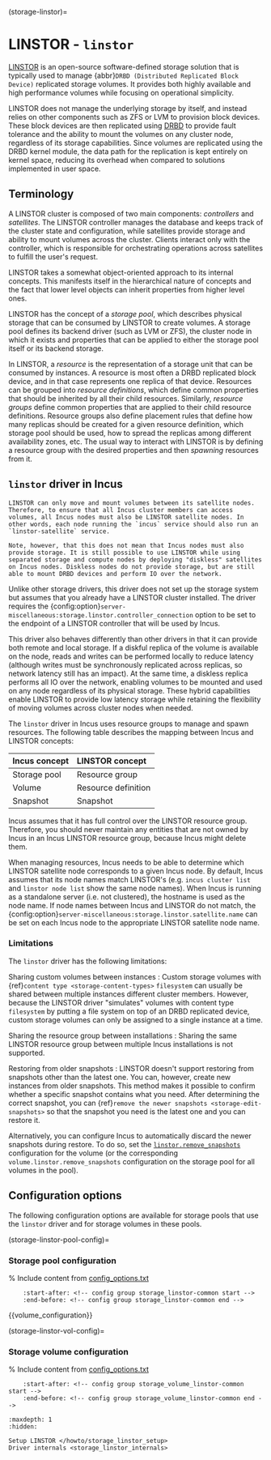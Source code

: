 (storage-linstor)=
# LINSTOR - `linstor`

[LINSTOR](https://linbit.com/linstor/) is an open-source software-defined storage solution that is typically used to manage {abbr}`DRBD (Distributed Replicated Block Device)` replicated storage volumes. It provides both highly available and high performance volumes while focusing on operational simplicity.

LINSTOR does not manage the underlying storage by itself, and instead relies on other components such as ZFS or LVM to provision block devices. These block devices are then replicated using [DRBD](https://linbit.com/drbd/) to provide fault tolerance and the ability to mount the volumes on any cluster node, regardless of its storage capabilities. Since volumes are replicated using the DRBD kernel module, the data path for the replication is kept entirely on kernel space, reducing its overhead when compared to solutions implemented in user space.

## Terminology

A LINSTOR cluster is composed of two main components: *controllers* and *satellites*. The LINSTOR controller manages the database and keeps track of the cluster state and configuration, while satellites provide storage and ability to mount volumes across the cluster. Clients interact only with the controller, which is responsible for orchestrating operations across satellites to fulfill the user's request.

LINSTOR takes a somewhat object-oriented approach to its internal concepts. This manifests itself in the hierarchical nature of concepts and the fact that lower level objects can inherit properties from higher level ones.

LINSTOR has the concept of a *storage pool*, which describes physical storage that can be consumed by LINSTOR to create volumes. A storage pool defines its backend driver (such as LVM or ZFS), the cluster node in which it exists and properties that can be applied to either the storage pool itself or its backend storage.

In LINSTOR, a *resource* is the representation of a storage unit that can be consumed by instances. A resource is most often a DRBD replicated block device, and in that case represents one replica of that device. Resources can be grouped into *resource definitions*, which define common properties that should be inherited by all their child resources. Similarly, *resource groups* define common properties that are applied to their child resource definitions. Resource groups also define placement rules that define how many replicas should be created for a given resource definition, which storage pool should be used, how to spread the replicas among different availability zones, etc. The usual way to interact with LINSTOR is by defining a resource group with the desired properties and then *spawning* resources from it.

## `linstor` driver in Incus

```{note}
LINSTOR can only move and mount volumes between its satellite nodes. Therefore, to ensure that all Incus cluster members can access volumes, all Incus nodes must also be LINSTOR satellite nodes. In other words, each node running the `incus` service should also run an `linstor-satellite` service.

Note, however, that this does not mean that Incus nodes must also provide storage. It is still possible to use LINSTOR while using separated storage and compute nodes by deploying "diskless" satellites on Incus nodes. Diskless nodes do not provide storage, but are still able to mount DRBD devices and perform IO over the network.
```

Unlike other storage drivers, this driver does not set up the storage system but assumes that you already have a LINSTOR cluster installed. The driver requires the {config:option}`server-miscellaneous:storage.linstor.controller_connection` option to be set to the endpoint of a LINSTOR controller that will be used by Incus.

This driver also behaves differently than other drivers in that it can provide both remote and local storage. If a diskful replica of the volume is available on the node, reads and writes can be performed locally to reduce latency (although writes must be synchronously replicated across replicas, so network latency still has an impact). At the same time, a diskless replica performs all IO over the network, enabling volumes to be mounted and used on any node regardless of its physical storage. These hybrid capabilities enable LINSTOR to provide low latency storage while retaining the flexibility of moving volumes across cluster nodes when needed.

The `linstor` driver in Incus uses resource groups to manage and spawn resources. The following table describes the mapping between Incus and LINSTOR concepts:

| Incus concept | LINSTOR concept     |
| :---          | :---                |
| Storage pool  | Resource group      |
| Volume        | Resource definition |
| Snapshot      | Snapshot            |

Incus assumes that it has full control over the LINSTOR resource group.
Therefore, you should never maintain any entities that are not owned by Incus in an Incus LINSTOR resource group, because Incus might delete them.

When managing resources, Incus needs to be able to determine which LINSTOR satellite node corresponds to a given Incus node. By default, Incus assumes that its node names match LINSTOR's (e.g. `incus cluster list` and `linstor node list` show the same node names). When Incus is running as a standalone server (i.e. not clustered), the hostname is used as the node name. If node names between Incus and LINSTOR do not match, the {config:option}`server-miscellaneous:storage.linstor.satellite.name` can be set on each Incus node to the appropriate LINSTOR satellite node name.

### Limitations

The `linstor` driver has the following limitations:

Sharing custom volumes between instances
: Custom storage volumes with {ref}`content type <storage-content-types>` `filesystem` can usually be shared between multiple instances different cluster members.
  However, because the LINSTOR driver "simulates" volumes with content type `filesystem` by putting a file system on top of an DRBD replicated device, custom storage volumes can only be assigned to a single instance at a time.

Sharing the resource group between installations
: Sharing the same LINSTOR resource group between multiple Incus installations is not supported.

Restoring from older snapshots
: LINSTOR doesn't support restoring from snapshots other than the latest one.
  You can, however, create new instances from older snapshots.
  This method makes it possible to confirm whether a specific snapshot contains what you need.
  After determining the correct snapshot, you can {ref}`remove the newer snapshots <storage-edit-snapshots>` so that the snapshot you need is the latest one and you can restore it.

  Alternatively, you can configure Incus to automatically discard the newer snapshots during restore.
  To do so, set the [`linstor.remove_snapshots`](storage-linstor-vol-config) configuration for the volume (or the corresponding `volume.linstor.remove_snapshots` configuration on the storage pool for all volumes in the pool).

## Configuration options

The following configuration options are available for storage pools that use the `linstor` driver and for storage volumes in these pools.

(storage-linstor-pool-config)=
### Storage pool configuration

% Include content from [config_options.txt](../config_options.txt)
```{include} ../config_options.txt
    :start-after: <!-- config group storage_linstor-common start -->
    :end-before: <!-- config group storage_linstor-common end -->
```

{{volume_configuration}}

(storage-linstor-vol-config)=
### Storage volume configuration

% Include content from [config_options.txt](../config_options.txt)
```{include} ../config_options.txt
    :start-after: <!-- config group storage_volume_linstor-common start -->
    :end-before: <!-- config group storage_volume_linstor-common end -->
```

[^*]: {{snapshot_pattern_detail}}

```{toctree}
:maxdepth: 1
:hidden:

Setup LINSTOR </howto/storage_linstor_setup>
Driver internals <storage_linstor_internals>
```

